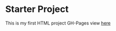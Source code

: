 # Starter Project
This is my first HTML project
GH-Pages view [here](https://rath0096.github.io/starter/)
